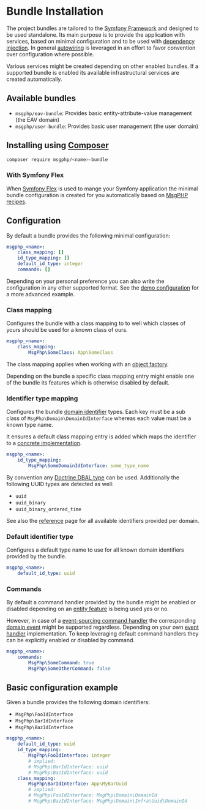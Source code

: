 # Bundle Installation

The project bundles are tailored to the [Symfony Framework] and designed to be used standalone. Its main purpose is to
provide the application with services, based on minimal configuration and to be used with [dependency injection]. In
general [autowiring] is leveraged in an effort to favor convention over configuration where possible.

Various services might be created depending on other enabled bundles. If a supported bundle is enabled its available
infrastructural services are created automatically.

## Available bundles

- `msgphp/eav-bundle`: Provides basic entity-attribute-value management (the EAV domain)
- `msgphp/user-bundle`: Provides basic user management (the user domain)

## Installing using [Composer]

```bash
composer require msgphp/<name>-bundle
```

### With Symfony Flex

When [Symfony Flex] is used to mange your Symfony application the minimal bundle configuration is created for you
automatically based on [MsgPHP recipes].

## Configuration

By default a bundle provides the following minimal configuration:

```yaml
msgphp_<name>:
    class_mapping: []
    id_type_mapping: []
    default_id_type: integer
    commands: []
```

Depending on your personal preference you can also write the configuration in any other supported format. See the
[demo configuration] for a more advanced example.

### Class mapping

Configures the bundle with a class mapping to to well which classes of yours should be used for a known class of ours.

```yaml
msgphp_<name>:
    class_mapping:
        MsgPhp\SomeClass: App\SomeClass
```

The class mapping applies when working with an [object factory](../ddd/factory/object.md#).

Depending on the bundle a specific class mapping entry might enable one of the bundle its features which is otherwise
disabled by default.

### Identifier type mapping

Configures the bundle [domain identifier](../ddd/identifiers.md) types. Each key must be a sub class of
`MsgPhp\Domain\DomainIdInterface` whereas each value must be a known type name.

It ensures a default class mapping entry is added which maps the identifier to a [concrete implementation](../ddd/identifiers.md#implementations).

```yaml
msgphp_<name>:
    id_type_mapping:
        MsgPhp\SomeDomainIdInterface: some_type_name
```

By convention any [Doctrine DBAL type] can be used. Additionally the following UUID types are detected as well:

- `uuid`
- `uuid_binary`
- `uuid_binary_ordered_time`

See also the [reference](../reference/identifiers.md) page for all available identifiers provided per domain.

### Default identifier type

Configures a default type name to use for all known domain identifiers provided by the bundle.

```yaml
msgphp_<name>:
    default_id_type: uuid
```

### Commands

By default a command handler provided by the bundle might be enabled or disabled depending on an [entity feature](../ddd/entities.md#common-entity-features)
is being used yes or no.

However, in case of a [event-sourcing command handler](../message-driven/cqrs.md#event-sourcing-command-handler)
the corresponding [domain event](../event-sourcing/events.md) might be supported regardless. Depending on your own
[event handler](../event-sourcing/event-handlers.md) implementation. To keep leveraging default command handlers they
can be explicitly enabled or disabled by command.

```yaml
msgphp_<name>:
    commands:
        MsgPhp\SomeCommand: true
        MsgPhp\SomeOtherCommand: false
```

## Basic configuration example

Given a bundle provides the following domain identifiers:

- `MsgPhp\FooIdInterface`
- `MsgPhp\BarIdInterface`
- `MsgPhp\BazIdInterface`

```yaml
msgphp_<name>:
    default_id_type: uuid
    id_type_mapping:
        MsgPhp\FooIdInterface: integer
        # implied:
        # MsgPhp\BarIdInterface: uuid
        # MsgPhp\BazIdInterface: uuid
    class_mapping:
        MsgPhp\BarIdInterface: App\MyBarUuid
        # implied:
        # MsgPhp\FooIdInterface: MsgPhp\Domain\DomainId
        # MsgPhp\BazIdInterface: MsgPhp\Domain\Infra\Uuid\DomainId
```

[Symfony Framework]: https://symfony.com/
[dependency injection]: https://symfony.com/doc/current/components/dependency_injection.html
[Composer]: https://getcomposer.org/
[Symfony Flex]: https://symfony.com/doc/current/setup/flex.html
[MsgPHP recipes]: https://github.com/symfony/recipes-contrib/tree/master/msgphp
[autowiring]: https://symfony.com/doc/current/service_container/autowiring.html
[demo configuration]: https://github.com/msgphp/symfony-demo-app/blob/master/config/packages/msgphp.php
[Doctrine DBAL type]: http://docs.doctrine-project.org/projects/doctrine-dbal/en/latest/reference/types.html
